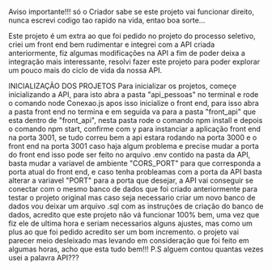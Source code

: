 Aviso importante!!! 
só o Criador sabe se este projeto vai funcionar direito, nunca escrevi codigo tao rapido na vida, entao boa sorte...

Este projeto é um extra ao que foi pedido no projeto do processo seletivo, criei um front end bem rudimentar e integrei com a API criada anteriormente, 
fiz algumas modificações na API a fim de poder deixa a integração mais interessante, resolvi fazer este projeto para poder explorar um pouco mais
do ciclo de vida da nossa API.

INICIALIZAÇÃO DOS PROJETOS
Para inicializar os projetos, começe inicializando a API, para isto abra a pasta "api_pessoas" no terminal e rode o comando node Conexao.js
apos isso inicialize o front end, para isso abra a pasta front end no termina e em seguida va para a pasta "front_api" que esta dentro de "front_api", nesta pasta rode o comando npm install e depois
o comando npm start, confirme com y para instanciar a aplicação front end na porta 3001, se tudo correu bem a api estara rodando na porta 3000 e o front end na porta 3001 caso haja algum problema e precise mudar a porta do front end isso pode ser feito no arquivo .env contido na pasta da API, basta mudar a variavel de ambiente "CORS_PORT" para que corresponda a porta atual do front end, e caso tenha probleamas com a porta da API basta alterar a variavel "PORT" para a porta que desejar, a API vai conseguir se conectar com o mesmo banco de dados que foi
criado anteriormente para testar o projeto original mas caso seja necessario criar um novo banco de dados vou deixar um arquivo .sql com as instruções de criação do banco de dados, acredito que este projeto não vá funcionar 100% bem, uma vez que fiz ele de ultima hora e seriam necessarios alguns ajustes, mas como um plus ao que foi pedido acredito ser um bom incremento.
o projeto vai parecer meio desleixado mas levando em consideração que foi feito em algumas horas, acho que esta tudo bem!!!
P.S alguem contou quantas vezes usei a palavra API???
